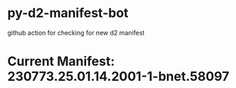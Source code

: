# py-d2-manifest-bot
github action for checking for new d2 manifest

# Current Manifest: 230773.25.01.14.2001-1-bnet.58097